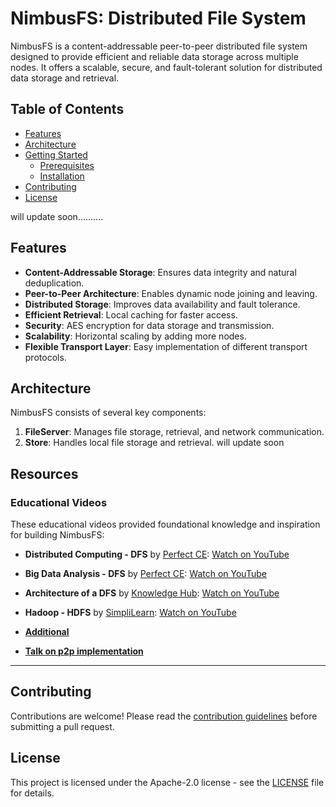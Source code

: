 # NimbusFS: Distributed File System

NimbusFS is a content-addressable peer-to-peer distributed file system designed to provide efficient and reliable data storage across multiple nodes. It offers a scalable, secure, and fault-tolerant solution for distributed data storage and retrieval.

## Table of Contents

- [Features](#features)
- [Architecture](#architecture)
- [Getting Started](#getting-started)
  - [Prerequisites](#prerequisites)
  - [Installation](#installation)
- [Contributing](#contributing)
- [License](#license)

will update soon..........

## Features

- **Content-Addressable Storage**: Ensures data integrity and natural deduplication.
- **Peer-to-Peer Architecture**: Enables dynamic node joining and leaving.
- **Distributed Storage**: Improves data availability and fault tolerance.
- **Efficient Retrieval**: Local caching for faster access.
- **Security**: AES encryption for data storage and transmission.
- **Scalability**: Horizontal scaling by adding more nodes.
- **Flexible Transport Layer**: Easy implementation of different transport protocols.

## Architecture

NimbusFS consists of several key components:

1. **FileServer**: Manages file storage, retrieval, and network communication.
2. **Store**: Handles local file storage and retrieval.
      <!-- 3. **P2P Package**: Implements network transport and peer communication. -->
      <!-- 3. **Crypto Module**: Provides encryption, decryption, and hashing functionalities. -->
   will update soon

## Resources

### Educational Videos

These educational videos provided foundational knowledge and inspiration for building NimbusFS:

- **Distributed Computing - DFS** by [Perfect CE](https://www.youtube.com/@perfectcomputerengineer): [Watch on YouTube](https://youtu.be/Xhi3hqbiXNM)
- **Big Data Analysis - DFS** by [Perfect CE](https://www.youtube.com/@perfectcomputerengineer): [Watch on YouTube](https://youtu.be/McTWc6N-pBg)
- **Architecture of a DFS** by [Knowledge Hub](https://www.youtube.com/@knowledgehub9741): [Watch on YouTube](https://youtu.be/QmNlluPbEEk)
- **Hadoop - HDFS** by [SimpliLearn](https://www.youtube.com/@SimplilearnOfficial): [Watch on YouTube](https://youtu.be/6apXsm_25s0)

- **[Additional](https://youtu.be/waVtYYSXkXU?si=UFP2YRSx0dxZ1fRc)**
- **[Talk on p2p implementation](https://youtu.be/eRndYq8iTio?si=5XuYlcs6FgDIbkxC)**

---

## Contributing

Contributions are welcome! Please read the [contribution guidelines](CONTRIBUTING.md) before submitting a pull request.

## License

This project is licensed under the Apache-2.0 license - see the [LICENSE](LICENSE) file for details.
